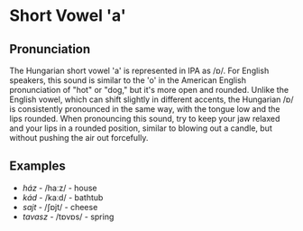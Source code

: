 # Short Vowel 'a'

## Pronunciation
The Hungarian short vowel 'a' is represented in IPA as /ɒ/. For English speakers, this sound is similar to the 'o' in the American English pronunciation of "hot" or "dog," but it's more open and rounded. Unlike the English vowel, which can shift slightly in different accents, the Hungarian /ɒ/ is consistently pronounced in the same way, with the tongue low and the lips rounded. When pronouncing this sound, try to keep your jaw relaxed and your lips in a rounded position, similar to blowing out a candle, but without pushing the air out forcefully.

## Examples
- *ház* - /haːz/ - house
- *kád* - /kaːd/ - bathtub
- *sajt* - /ʃɒjt/ - cheese
- *tavasz* - /tɒvɒs/ - spring